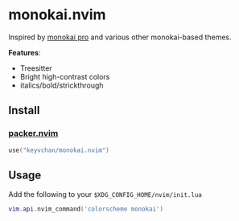 # monokai.nvim

Inspired by [monokai pro](https://monokai.pro) and various other monokai-based themes.

**Features**:

- Treesitter
- Bright high-contrast colors
- italics/bold/strickthrough

## Install

### [packer.nvim](https://github.com/wbthomason/packer.nvim)

```lua
use("keyvchan/monokai.nvim")
```

## Usage

Add the following to your `$XDG_CONFIG_HOME/nvim/init.lua`

```lua
vim.api.nvim_command('colorscheme monokai')
```
